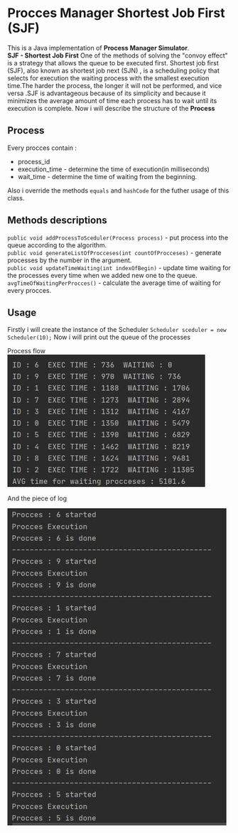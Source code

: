 # Procces Manager Shortest Job First (SJF)
This is a Java implementation of **Process Manager Simulator**. <br/>
**SJF - Shortest Job First** One of the methods of solving the "convoy effect" is
a strategy that allows the queue to be executed first.
Shortest job first (SJF), also known as shortest job next (SJN) , is a scheduling policy that selects for execution the waiting process with the smallest execution time.The harder the process, the longer it will not be performed, and vice versa
.SJF is advantageous because of its simplicity and because it minimizes the average amount of time each process has to wait until its execution is complete.
Now i will describe the structure of the **Process**

## Process
 Every procces contain : 
 - process_id
 - execution_time - determine the time of execution(in milliseconds)
 - wait_time - determine the time of waiting from the beginning.
 
Also i override the methods `equals` and `hashCode` for the futher usage of this class. 
 
## Methods descriptions       

`public void addProcessToSceduler(Process process)` - put process into the queue according to the algorithm. <br/>
`public void generateListOfProcceses(int countOfProcceses)` - generate processes by the number in the argument. <br/>
`public void updateTimeWaiting(int indexOfBegin)` - update time waiting for the processes every time when we added new one to the queue.
`avgTimeOfWaitingPerProcces()` - calculate the average time of waiting for every procces.

## Usage
Firstly i will create the instance of the Scheduler
`Scheduler sceduler = new Scheduler(10);`
Now i will print out the queue of the processes

Process flow ![alt text](src/img/first.jpg) 

And the piece of log 

  ![alt text](src/img/second.jpg) 




 